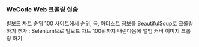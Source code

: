 ### WeCode Web 크롤링 실습
빌보드 차트 순위 100 사이트에서 순위, 곡, 아티스트 정보를 BeautifulSoup로 크롤링하기
추가 : Selenium으로 빌보드 차트 100위까지 내린다음에 앨범 커버 이미지 크롤링 하기
